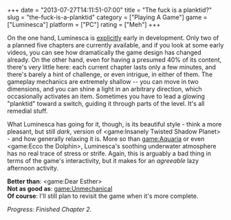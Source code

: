 +++
date = "2013-07-27T14:11:51-07:00"
title = "The fuck is a planktid?"
slug = "the-fuck-is-a-planktid"
category = ["Playing A Game"]
game = ["Luminesca"]
platform = ["PC"]
rating = ["Meh"]
+++

On the one hand, Luminesca is <a href="http://www.luminesca.com/">explicitly</a> early in development.  Only two of a planned five chapters are currently available, and if you look at some early videos, you can see how dramatically the game design has changed already.  On the other hand, even for having a presumed 40\% of its content, there's very little here: each current chapter lasts only a few minutes, and there's barely a hint of challenge, or even intrigue, in either of them.  The gameplay mechanics are extremely shallow -- you can move in two dimensions, and you can shine a light in an arbitrary direction, which occasionally activates an item.  Sometimes you have to lead a glowing "planktid" toward a switch, guiding it through parts of the level.  It's all remedial stuff.

What Luminesca has going for it, though, is its beautiful style - think a more pleasant, but still <i>dark</i>, version of <game:Insanely Twisted Shadow Planet> - and how generally relaxing it is.  More so than <game:Aquaria> or even <game:Ecco the Dolphin>, Luminesca's soothing underwater atmosphere has no real trace of stress or strife.  Again, this is arguably a bad thing in terms of the game's interactivity, but it makes for an <i>agreeable</i> lazy afternoon activity.

<b>Better than</b>: <game:Dear Esther>  
<b>Not as good as</b>: <game:Unmechanical>  
<b>Of course</b>: I'll still plan to revisit the game when it's more complete.

<i>Progress: Finished Chapter 2.</i>
